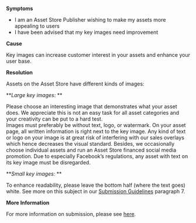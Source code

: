 
        

**<span class="wysiwyg-underline">Symptoms</span>** 

*   I am an Asset Store Publisher wishing to make my assets more appealing to users
*   I have been advised that my key images need improvement

**<span class="wysiwyg-underline">Cause</span>** 

Key images can increase customer interest in your assets and enhance your user base.

**<span class="wysiwyg-underline">Resolution</span>** 

Assets on the Asset Store have different kinds of images:

***Large key images:* **   

Please choose an interesting image that demonstrates what your asset does. We appreciate this is not an easy task for all asset categories and your creativity can be put to a hard test.   
Images must preferably be without text, logo, or watermark. On your asset page, all written information is right next to the key image. Any kind of text or logo on your image is at great risk of interfering with our sales overlays which hence decreases the visual standard. Besides, we occasionally choose individual assets and run an Asset Store financed social media promotion. Due to especially Facebook’s regulations, any asset with text on its key image must be disregarded.  

***Small key images:* **   

To enhance readability, please leave the bottom half (where the text goes) white. See more on this subject in our [Submission Guidelines](https://unity3d.com/asset-store/sell-assets/submission-guidelines) paragraph 7.

**<span class="wysiwyg-underline">More Information</span>** 

For more information on submission, please see [here](https://www.assetstore.unity3d.com/docs/Asset_Store_Promotional_Asset_Guidelines_1.0.pdf).
      
